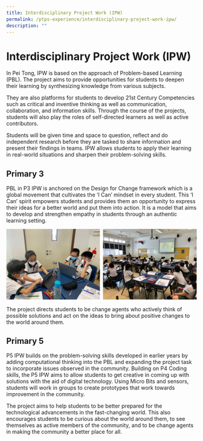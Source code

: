 ```yaml
---
title: Interdisciplinary Project Work (IPW)
permalink: /ptps-experience/interdisciplinary-project-work-ipw/
description: ""
---
```

# Interdisciplinary Project Work (IPW)


In Pei Tong, IPW is based on the approach of Problem-based Learning (PBL). The project aims to provide opportunities for students to deepen their learning by synthesizing knowledge from various subjects.  

  

They are also platforms for students to develop 21st Century Competencies such as critical and inventive thinking as well as communication, collaboration, and information skills. Through the course of the projects, students will also play the roles of self-directed learners as well as active contributors.

  

Students will be given time and space to question, reflect and do independent research before they are tasked to share information and present their findings in teams. IPW allows students to apply their learning in real-world situations and sharpen their problem-solving skills.

## Primary 3


PBL in P3 IPW is anchored on the Design for Change framework which is a global movement that cultivates the ‘I Can’ mindset in every student. This ‘I Can’ spirit empowers students and provides them an opportunity to express their ideas for a better world and put them into action. It is a model that aims to develop and strengthen empathy in students through an authentic learning setting.

![](/images/PTPS%20Experience/IPW/IPW2.jpg)

The project directs students to be change agents who actively think of possible solutions and act on the ideas to bring about positive changes to the world around them.

  

## Primary 5


P5 IPW builds on the problem-solving skills developed in earlier years by adding computational thinking into the PBL and expanding the project task to incorporate issues observed in the community. Building on P4 Coding skills, the P5 IPW aims to allow students to get creative in coming up with solutions with the aid of digital technology. Using Micro Bits and sensors, students will work in groups to create prototypes that work towards improvement in the community.

  

The project aims to help students to be better prepared for the technological advancements in the fast-changing world. This also encourages students to be curious about the world around them, to see themselves as active members of the community, and to be change agents in making the community a better place for all.